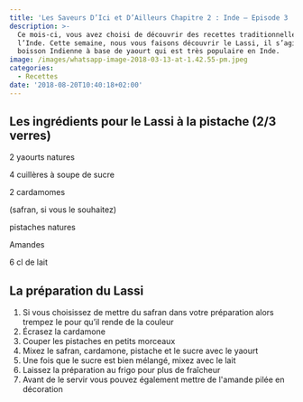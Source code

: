 ```yaml
---
title: 'Les Saveurs D’Ici et D’Ailleurs Chapitre 2 : Inde – Episode 3 : Lassi'
description: >-
  Ce mois-ci, vous avez choisi de découvrir des recettes traditionnelles de
  l’Inde. Cette semaine, nous vous faisons découvrir le Lassi, il s’agit d’une
  boisson Indienne à base de yaourt qui est très populaire en Inde.
image: /images/whatsapp-image-2018-03-13-at-1.42.55-pm.jpeg
categories:
  - Recettes
date: '2018-08-20T10:40:18+02:00'
---
```

## Les ingrédients pour le Lassi à la pistache (2/3 verres)

2 yaourts natures

4 cuillères à soupe de sucre

2 cardamomes

(safran, si vous le souhaitez)

pistaches natures

Amandes

6 cl de lait



## La préparation du Lassi

1. Si vous choisissez de mettre du safran dans votre préparation alors trempez le pour qu’il rende de la couleur
2. Écrasez la cardamone
3. Couper les pistaches en petits morceaux
4. Mixez le safran, cardamone, pistache et le sucre avec le yaourt
5. Une fois que le sucre est bien mélangé, mixez avec le lait
6. Laissez la préparation au frigo pour plus de fraîcheur
7. Avant de le servir vous pouvez également mettre de l'amande pilée en décoration
